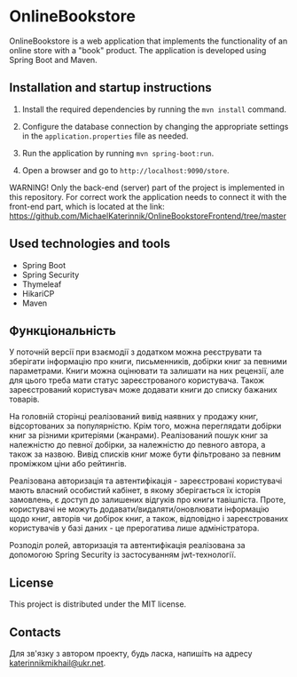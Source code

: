 # OnlineBookstore

OnlineBookstore is a web application that implements the functionality of an online store with a "book" 
product. The application is developed using Spring Boot and Maven.

## Installation and startup instructions

1. Install the required dependencies by running the `mvn install` command.

2. Configure the database connection by changing the appropriate settings in the `application.properties` file as needed.

3. Run the application by running `mvn spring-boot:run`.

4. Open a browser and go to `http://localhost:9090/store`.

WARNING! Only the back-end (server) part of the project is implemented in this repository. For correct work
the application needs to connect it with the front-end part, which is located at the link:
https://github.com/MichaelKaterinnik/OnlineBookstoreFrontend/tree/master

## Used technologies and tools

* Spring Boot
* Spring Security
* Thymeleaf
* HikariCP
* Maven

## Функціональність

У поточній версії при взаємодії з додатком можна реєструвати та зберігати інформацію про книги, письменників,
добірки книг за певними параметрами. Книги можна оцінювати та залишати на них рецензії, але для цього треба мати статус
зареєстрованого користувача. Також зареєстрований користувач може додавати книги до списку бажаних товарів.

На головній сторінці реалізований вивід наявних у продажу книг, відсортованих за популярністю. Крім того, можна 
переглядати добірки книг за різними критеріями (жанрами). Реалізований пошук книг за належністю до певної добірки, за
належністю до певного автора, а також за назвою. Вивід списків книг може бути фільтровано за певним проміжком ціни або 
рейтингів.

Реалізована авторизація та автентифікація - зареєстровані користувачі мають власний 
особистий кабінет, в якому зберігається їх історія замовлень, є доступ до залишених відгуків про книги тавішліста. Проте,
користувачі не можуть додавати/видаляти/оновлювати інформацію щодо книг, авторів чи добірок книг, а також, відповідно 
і зареєстрованих користувачів у базі даних - це прерогатива лише адміністратора.

Розподіл ролей, авторизація та автентифікація реалізована за допомогою Spring Security із застосуванням jwt-технології.

## License

This project is distributed under the MIT license.

## Contacts

Для зв'язку з автором проекту, будь ласка, напишіть на адресу katerinnikmikhail@ukr.net.
